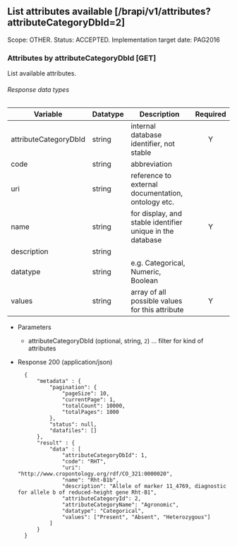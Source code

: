 ## List attributes available [/brapi/v1/attributes?attributeCategoryDbId=2]
Scope: OTHER. Status: ACCEPTED.
Implementation target date: PAG2016

### Attributes by attributeCategoryDbId [GET] 

List available attributes.

###### Response data types
|Variable|Datatype|Description|Required|  
|------|------|------|:-----:|
|attributeCategoryDbId|string|internal database identifier, not stable |Y|
|code|string|abbreviation||
|uri|string|reference to external documentation, ontology etc.||
|name|string|for display, and stable identifier unique in the database|Y|
|description|string|||
|datatype|string|e.g. Categorical, Numeric, Boolean||
|values|string|array of all possible values for this attribute|Y|
+ Parameters
    + attributeCategoryDbId (optional, string, `2`) ... filter for kind of attributes
+ Response 200 (application/json)

        {
            "metadata" : {
                "pagination": {
                    "pageSize": 10,
                    "currentPage": 1,
                    "totalCount": 10000,
                    "totalPages": 1000
                },
                "status": null,
                "datafiles": []
            },
            "result" : {
                "data" : [
                    "attributeCategoryDbId": 1,
                    "code": "RHT",
                    "uri": "http://www.cropontology.org/rdf/CO_321:0000020",
                    "name": "Rht-B1b",
                    "description": "Allele of marker 11_4769, diagnostic for allele b of reduced-height gene Rht-B1",
                    "attributeCategoryId": 2,
                    "attributeCategoryName": "Agronomic",
                    "datatype": "Categorical",
                    "values": ["Present", "Absent", "Heterozygous"]
                ]
            }
        }
